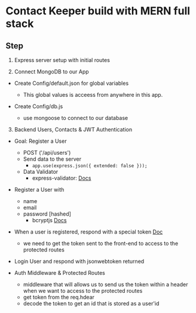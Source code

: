 # Contact Keeper build with MERN full stack

## Step

1. Express server setup with initial routes

2. Connect MongoDB to our App

- Create Config/default.json for global variables

  - This global values is acceess from anywhere in this app.

- Create Config/db.js

  - use mongoose to connect to our database

3. Backend Users, Contacts & JWT
   Authentication

- Goal: Register a User

  - POST ('/api/users')
  - Send data to the server
    - `app.use(express.json({ extended: false }));`
  - Data Validator
    - express-validator: [Docs](https://express-validator.github.io/docs/)

- Register a User with

  - name
  - email
  - password [hashed]
    - bcryptjs [Docs](https://www.npmjs.com/package/bcryptjs)

- When a user is registered, respond with a special token [Doc](https://jwt.io/)
  - we need to get the token sent to the front-end to access to the protected routes
- Login User and respond with jsonwebtoken returned

- Auth Middleware & Protected Routes
  - middleware that will allows us to send us the token within a header when we want to access to the protected routes
  - get token from the req.hdear
  - decode the token to get an id that is stored as a user'id
